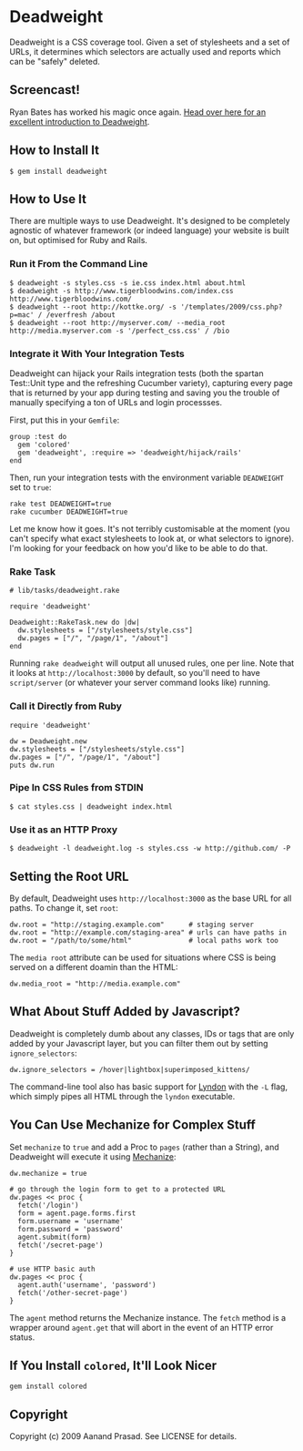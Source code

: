 Deadweight
==========

Deadweight is a CSS coverage tool. Given a set of stylesheets and a set of URLs, it determines which selectors are actually used and reports which can be "safely" deleted.

Screencast!
-----------

Ryan Bates has worked his magic once again. [Head over here for an excellent introduction to Deadweight](http://railscasts.com/episodes/180-finding-unused-css).

How to Install It
-----------------

    $ gem install deadweight

How to Use It
-------------

There are multiple ways to use Deadweight. It's designed to be completely agnostic of whatever framework (or indeed language) your website is built on, but optimised for Ruby and Rails.

### Run it From the Command Line ###

    $ deadweight -s styles.css -s ie.css index.html about.html
    $ deadweight -s http://www.tigerbloodwins.com/index.css http://www.tigerbloodwins.com/
    $ deadweight --root http://kottke.org/ -s '/templates/2009/css.php?p=mac' / /everfresh /about
    $ deadweight --root http://myserver.com/ --media_root http://media.myserver.com -s '/perfect_css.css' / /bio

### Integrate it With Your Integration Tests ###

Deadweight can hijack your Rails integration tests (both the spartan Test::Unit type and the refreshing Cucumber variety), capturing every page that is returned by your app during testing and saving you the trouble of manually specifying a ton of URLs and login processses.

First, put this in your `Gemfile`:

    group :test do
      gem 'colored'
      gem 'deadweight', :require => 'deadweight/hijack/rails'
    end

Then, run your integration tests with the environment variable `DEADWEIGHT` set to `true`:

    rake test DEADWEIGHT=true
    rake cucumber DEADWEIGHT=true

Let me know how it goes. It's not terribly customisable at the moment (you can't specify what exact stylesheets to look at, or what selectors to ignore). I'm looking for your feedback on how you'd like to be able to do that.

### Rake Task ###

    # lib/tasks/deadweight.rake

    require 'deadweight'

    Deadweight::RakeTask.new do |dw|
      dw.stylesheets = ["/stylesheets/style.css"]
      dw.pages = ["/", "/page/1", "/about"]
    end

Running `rake deadweight` will output all unused rules, one per line. Note that it looks at `http://localhost:3000` by default, so you'll need to have `script/server` (or whatever your server command looks like) running.

### Call it Directly from Ruby ###

    require 'deadweight'

    dw = Deadweight.new
    dw.stylesheets = ["/stylesheets/style.css"]
    dw.pages = ["/", "/page/1", "/about"]
    puts dw.run

### Pipe In CSS Rules from STDIN ###

    $ cat styles.css | deadweight index.html

### Use it as an HTTP Proxy ###

    $ deadweight -l deadweight.log -s styles.css -w http://github.com/ -P

Setting the Root URL
--------------------

By default, Deadweight uses `http://localhost:3000` as the base URL for all paths. To change it, set `root`:

    dw.root = "http://staging.example.com"      # staging server
    dw.root = "http://example.com/staging-area" # urls can have paths in
    dw.root = "/path/to/some/html"              # local paths work too

The `media root` attribute can be used for situations where CSS is being
served on a different doamin than the HTML:

    dw.media_root = "http://media.example.com"

What About Stuff Added by Javascript?
-------------------------------------

Deadweight is completely dumb about any classes, IDs or tags that are only added by your Javascript layer, but you can filter them out by setting `ignore_selectors`:

    dw.ignore_selectors = /hover|lightbox|superimposed_kittens/

The command-line tool also has basic support for [Lyndon](http://github.com/defunkt/lyndon) with the `-L` flag, which simply pipes all HTML through the `lyndon` executable.

You Can Use Mechanize for Complex Stuff
---------------------------------------

Set `mechanize` to `true` and add a Proc to `pages` (rather than a String), and Deadweight will execute it using [Mechanize](http://mechanize.rubyforge.org/mechanize):

    dw.mechanize = true

    # go through the login form to get to a protected URL
    dw.pages << proc {
      fetch('/login')
      form = agent.page.forms.first
      form.username = 'username'
      form.password = 'password'
      agent.submit(form)
      fetch('/secret-page')
    }

    # use HTTP basic auth
    dw.pages << proc {
      agent.auth('username', 'password')
      fetch('/other-secret-page')
    }

The `agent` method returns the Mechanize instance. The `fetch` method is a wrapper around `agent.get` that will abort in the event of an HTTP error status.

If You Install `colored`, It'll Look Nicer
-------------------------------------------------

    gem install colored

Copyright
---------

Copyright (c) 2009 Aanand Prasad. See LICENSE for details.
